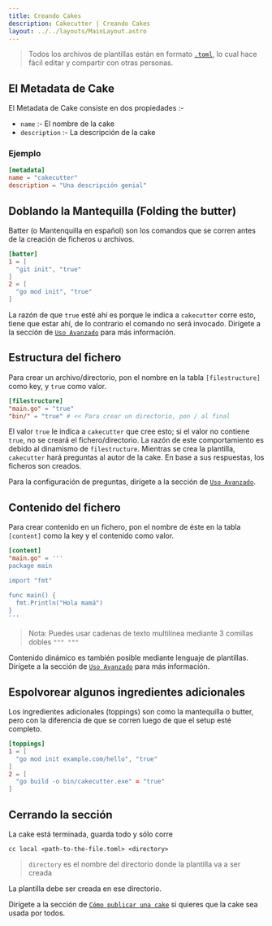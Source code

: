 ```yaml
---
title: Creando Cakes
description: Cakecutter | Creando Cakes
layout: ../../layouts/MainLayout.astro
---
```


> Todos los archivos de plantillas están en formato [`.toml`](https://toml.io/en/), lo cual hace fácil editar y compartir con otras personas.

## El Metadata de Cake

El Metadata de Cake consiste en dos propiedades :-

- `name` :- El nombre de la cake
- `description` :- La descripción de la cake

### Ejemplo

```toml
[metadata]
name = "cakecutter"
description = "Una descripción genial"
```

## Doblando la Mantequilla (Folding the butter)

Batter (o Mantenquilla en español) son los comandos que se corren antes de la creación de ficheros u archivos.

```toml
[batter]
1 = [
  "git init", "true"
]
2 = [
  "go mod init", "true"
]
```
La razón de que `true` esté ahí es porque le indica a `cakecutter` corre esto, tiene que estar ahí, de lo contrario el comando no será invocado.
Dirígete a la sección de [`Uso Avanzado`](/es/advanced-usage) para más información.

## Estructura del fichero

Para crear un archivo/directorio, pon el nombre en la tabla `[filestructure]` como key, y `true` como valor.

```toml
[filestructure]
"main.go" = "true"
"bin/" = "true" # << Para crear un directorio, pon / al final
```

El valor `true` le indica a `cakecutter` que cree esto; si el valor no contiene `true`, no se creará el fichero/directorio.
La razón de este comportamiento es debido al dinamismo de `filestructure`. Mientras se crea la plantilla, `cakecutter` hará preguntas al autor de la cake. En base a sus respuestas, los ficheros son creados.

Para la configuración de preguntas, dirígete a la sección de [`Uso Avanzado`](/es/advanced-usage).

## Contenido del fichero

Para crear contenido en un fichero, pon el nombre de éste en la tabla `[content]` como la key y el contenido como valor.

```toml
[content]
"main.go" = '''
package main

import "fmt"

func main() {
  fmt.Println("Hola mamá")
}
'''
```

> Nota: Puedes usar cadenas de texto multilínea mediante 3 comillas dobles `""" """`

Contenido dinámico es también posible mediante lenguaje de plantillas. Dirígete a la sección de [`Uso Avanzado`]('/es/advanced-usage') para más información.

## Espolvorear algunos ingredientes adicionales

Los ingredientes adicionales (toppings) son como la mantequilla o butter, pero con la diferencia de que se corren luego de que el setup esté completo.


```toml
[toppings]
1 = [
  "go mod init example.com/hello", "true"
]
2 = [
  "go build -o bin/cakecutter.exe" = "true"
]
```

## Cerrando la sección

La cake está terminada, guarda todo y sólo corre

```
cc local <path-to-the-file.toml> <directory>
```

> `directory` es el nombre del directorio donde la plantilla va a ser creada

La plantilla debe ser creada en ese directorio.<br>

Dirígete a la sección de [`Cómo publicar una cake`](/es/publishing-cakes) si quieres que la cake sea usada por todos.
